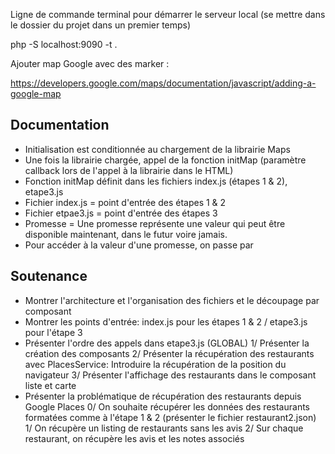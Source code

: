 Ligne de commande terminal pour démarrer le serveur local (se mettre dans le dossier du projet dans un premier temps)

php -S localhost:9090 -t .

Ajouter map Google avec des marker :

https://developers.google.com/maps/documentation/javascript/adding-a-google-map

## Documentation

- Initialisation est conditionnée au chargement de la librairie Maps
- Une fois la librairie chargée, appel de la fonction initMap (paramètre callback lors de l'appel à la librairie dans le HTML)
- Fonction initMap définit dans les fichiers index.js (étapes 1 & 2), etape3.js
- Fichier index.js = point d'entrée des étapes 1 & 2
- Fichier etpae3.js = point d'entrée des étapes 3
- Promesse = Une promesse représente une valeur qui peut être disponible maintenant, dans le futur voire jamais.
- Pour accéder à la valeur d'une promesse, on passe par


## Soutenance
- Montrer l'architecture et l'organisation des fichiers et le découpage par composant
- Montrer les points d'entrée: index.js pour les étapes 1 & 2 / etape3.js pour l'étape 3
- Présenter l'ordre des appels dans etape3.js (GLOBAL)
    1/ Présenter la création des composants
    2/ Présenter la récupération des restaurants avec PlacesService: Introduire la récupération de la position du navigateur
    3/ Présenter l'affichage des restaurants dans le composant liste et carte
- Présenter la problématique de récupération des restaurants depuis Google Places
    0/ On souhaite récupérer les données des restaurants formatées comme à l'étape 1 & 2 (présenter le fichier restaurant2.json)
    1/ On récupère un listing de restaurants sans les avis
    2/ Sur chaque restaurant, on récupère les avis et les notes associés


    

 
